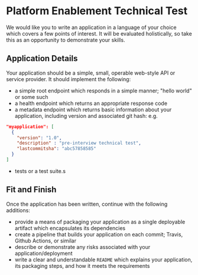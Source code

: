 # Platform Enablement Technical Test

We would like you to write an application in a language of your choice
which covers a few points of interest. It will be evaluated holistically,
so take this as an opportunity to demonstrate your skills.

## Application Details

Your application should be a simple, small, operable web-style API or service
provider. It should implement the following:

- a simple root endpoint which responds in a simple manner; "hello world" or some such
- a health endpoint which returns an appropriate response code
- a metadata endpoint which returns basic information about your application, including version and associated git hash:
e.g.
```json
"myapplication": [
  {
    "version": "1.0",
    "description" : "pre-interview technical test",
    "lastcommitsha": "abc57858585"
  }
]
```

- tests or a test suite.s

## Fit and Finish

Once the application has been written, continue with the following additions:

- provide a means of packaging your application as a single deployable artifact which encapsulates its dependencies
- create a pipeline that builds your application on each commit; Travis, Github Actions, or similar
- describe or demonstrate any risks associated with your application/deployment
- write a clear and understandable `README` which explains your application, its packaging steps, and how it meets the requirements
